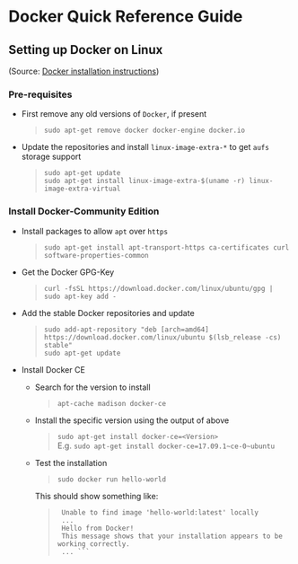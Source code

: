 # Docker Quick Reference Guide


## Setting up Docker on Linux
(Source: [Docker installation instructions](https://docs.docker.com/engine/installation/linux/docker-ce/ubuntu/#upgrade-docker-ce))

### Pre-requisites

- First remove any old versions of `Docker`, if present
  > `sudo apt-get remove docker docker-engine docker.io`
- Update the repositories and install `linux-image-extra-*` to get `aufs` storage support
  > `sudo apt-get update` <br>
  > `sudo apt-get install linux-image-extra-$(uname -r) linux-image-extra-virtual`

### Install Docker-Community Edition

- Install packages to allow `apt` over `https`
  > `sudo apt-get install apt-transport-https ca-certificates curl software-properties-common`
- Get the Docker GPG-Key
  > `curl -fsSL https://download.docker.com/linux/ubuntu/gpg | sudo apt-key add -`
- Add the stable Docker repositories and update
  > `sudo add-apt-repository "deb [arch=amd64] https://download.docker.com/linux/ubuntu $(lsb_release -cs) stable"` <br>
  > `sudo apt-get update`
- Install Docker CE
  - Search for the version to install
    > `apt-cache madison docker-ce`
  - Install the specific version using the output of above
    > `sudo apt-get install docker-ce=<Version>` <br>
    > E.g. `sudo apt-get install docker-ce=17.09.1~ce-0~ubuntu` 
  - Test the installation
    > `sudo docker run hello-world`
    
    This should show something like:<br>
    > ``` 
    >  Unable to find image 'hello-world:latest' locally 
    >  ...
    >  Hello from Docker!
    >  This message shows that your installation appears to be working correctly.
    >  ... ```

